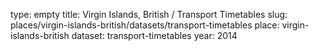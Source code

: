 type: empty
title: Virgin Islands, British / Transport Timetables
slug: places/virgin-islands-british/datasets/transport-timetables
place: virgin-islands-british
dataset: transport-timetables
year: 2014
